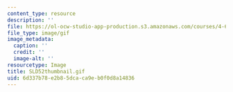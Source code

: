```yaml
---
content_type: resource
description: ''
file: https://ol-ocw-studio-app-production.s3.amazonaws.com/courses/4-614-religious-architecture-and-islamic-cultures-fall-2002/6d337b78e2b85dcaca9eb0f0d8a14836_SLD52thumbnail.gif
file_type: image/gif
image_metadata:
  caption: ''
  credit: ''
  image-alt: ''
resourcetype: Image
title: SLD52thumbnail.gif
uid: 6d337b78-e2b8-5dca-ca9e-b0f0d8a14836
---
```

